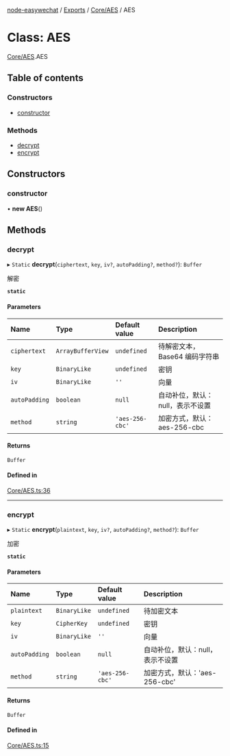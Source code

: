 [node-easywechat](../README.md) / [Exports](../modules.md) / [Core/AES](../modules/Core_AES.md) / AES

# Class: AES

[Core/AES](../modules/Core_AES.md).AES

## Table of contents

### Constructors

- [constructor](Core_AES.AES.md#constructor)

### Methods

- [decrypt](Core_AES.AES.md#decrypt)
- [encrypt](Core_AES.AES.md#encrypt)

## Constructors

### constructor

• **new AES**()

## Methods

### decrypt

▸ `Static` **decrypt**(`ciphertext`, `key`, `iv?`, `autoPadding?`, `method?`): `Buffer`

解密

**`static`**

#### Parameters

| Name | Type | Default value | Description |
| :------ | :------ | :------ | :------ |
| `ciphertext` | `ArrayBufferView` | `undefined` | 待解密文本，Base64 编码字符串 |
| `key` | `BinaryLike` | `undefined` | 密钥 |
| `iv` | `BinaryLike` | `''` | 向量 |
| `autoPadding` | `boolean` | `null` | 自动补位，默认：null，表示不设置 |
| `method` | `string` | `'aes-256-cbc'` | 加密方式，默认：aes-256-cbc |

#### Returns

`Buffer`

#### Defined in

[Core/AES.ts:36](https://github.com/hpyer/node-easywechat/blob/b017670/src/Core/AES.ts#L36)

___

### encrypt

▸ `Static` **encrypt**(`plaintext`, `key`, `iv?`, `autoPadding?`, `method?`): `Buffer`

加密

**`static`**

#### Parameters

| Name | Type | Default value | Description |
| :------ | :------ | :------ | :------ |
| `plaintext` | `BinaryLike` | `undefined` | 待加密文本 |
| `key` | `CipherKey` | `undefined` | 密钥 |
| `iv` | `BinaryLike` | `''` | 向量 |
| `autoPadding` | `boolean` | `null` | 自动补位，默认：null，表示不设置 |
| `method` | `string` | `'aes-256-cbc'` | 加密方式，默认：'aes-256-cbc' |

#### Returns

`Buffer`

#### Defined in

[Core/AES.ts:15](https://github.com/hpyer/node-easywechat/blob/b017670/src/Core/AES.ts#L15)
